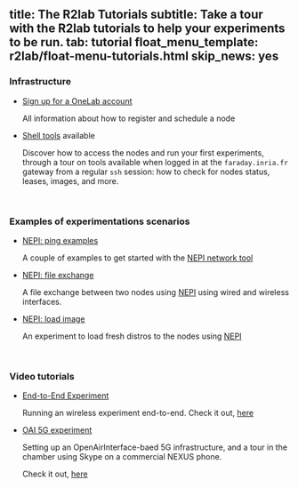 title: The R2lab Tutorials
subtitle: Take a tour with the R2lab tutorials to help your experiments to be run.
tab: tutorial
float_menu_template: r2lab/float-menu-tutorials.html
skip_news: yes
---

### Infrastructure
* [Sign up for a OneLab account](tuto-100-registration.md)

  All information about how to register and schedule a node
* [Shell tools](tuto-200-shell-tools.md) available

  Discover how to access the nodes and run your first experiments, through a tour on tools available when logged in at the `faraday.inria.fr` gateway from a regular `ssh` session: how to check for nodes status, leases, images, and more.

<br />

### Examples of experimentations scenarios

* [NEPI: ping examples](tuto-400-ping.md)

  A couple of examples to get started with the [NEPI network tool](tools.md)

* [NEPI: file exchange](tuto-500-files.md)

  A file exchange between two nodes using [NEPI](tools.md) using wired and wireless interfaces.

* [NEPI: load image](tuto-600-load-image.md)

  An experiment to load fresh distros to the nodes using [NEPI](tools.md)

<br />

### Video tutorials

  * [End-to-End Experiment](tuto-700-youtube.md)

    Running an wireless experiment end-to-end. Check it out, [here](tuto-700-youtube.md)

  * [OAI 5G experiment](tuto-700-youtube.md)

    Setting up an OpenAirInterface-baed 5G infrastructure, and a tour in the chamber using Skype on a commercial NEXUS phone.

    Check it out, [here](tuto-700-youtube.md)
